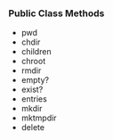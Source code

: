 ### Public Class Methods
- pwd
- chdir
- children
- chroot
- rmdir
- empty?
- exist?
- entries
- mkdir
- mktmpdir
- delete
